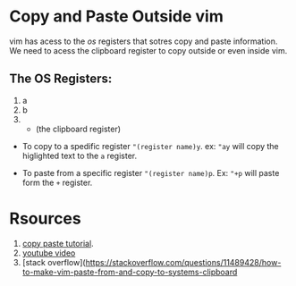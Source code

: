 # Copy and Paste Outside vim

vim has acess to the *os* registers that sotres copy and paste information. We need to acess the clipboard register to copy outside or even inside vim.

## The OS Registers:
1. a
2. b
3. + (the clipboard register)

* To copy to a spedific register `"(register name)y`. ex: `"ay` will copy the higlighted text to the `a` register.

* To paste from a specific register `"(register name)p`. Ex: `"+p` will paste form the `+` register.


#  Rsources 
1. [copy paste tutorial](https://vim.fandom.com/wiki/Copy,_cut_and_paste).
2. [youtube video](https://www.youtube.com/watch?v=E_rbfQqrm7g)
3. [stack overflow](https://stackoverflow.com/questions/11489428/how-to-make-vim-paste-from-and-copy-to-systems-clipboard
